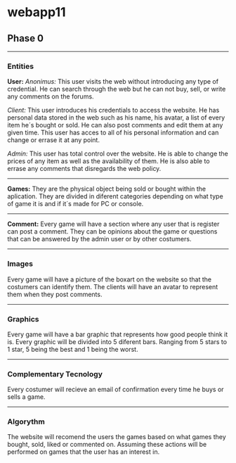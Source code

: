 # webapp11 
## Phase 0
***
### Entities
**User:**
*Anonimus:*  This user visits the web without introducing any type of credential. He can search through the web but he can not buy, sell, or write any comments on the forums.

*Client:* This user introduces his credentials to access the website. He has personal data stored in the web such as his name, his avatar, a list of every item he´s bought or sold. He can also post comments and edit them at any given time. This user has acces to all of his personal information and can change or errase it at any point.

*Admin:* This user has total control over the website. He is able to change the prices of any item as well as the availability of them. He is also able to errase any comments that disregards the web policy. 
***
**Games:** They are the physical object being sold or bought within the aplication. They are divided in diferent categories depending on what type of game it is and if it´s made for PC or console.
***
**Comment:** Every game will have a section where any user that is register can post a comment. They can be opinions about the game or questions that can be answered by the admin user or by other costumers.
***
### Images
Every game will have a picture of the boxart on the website so that the costumers can identify them. The clients will have an avatar to represent them when they post comments.
***
### Graphics
Every game will have a bar graphic that represents how good people think it is. Every graphic will be divided into 5 diferent bars. Ranging from 5 stars to 1 star, 5 being the best and 1 being the worst.
***
### Complementary Tecnology
Every costumer will recieve an email of confirmation every time he buys or sells a game.
***
### Algorythm
The website will recomend the users the games based on what games they bought, sold, liked or commented on. Assuming these actions will be performed on games that the user has an interest in.
